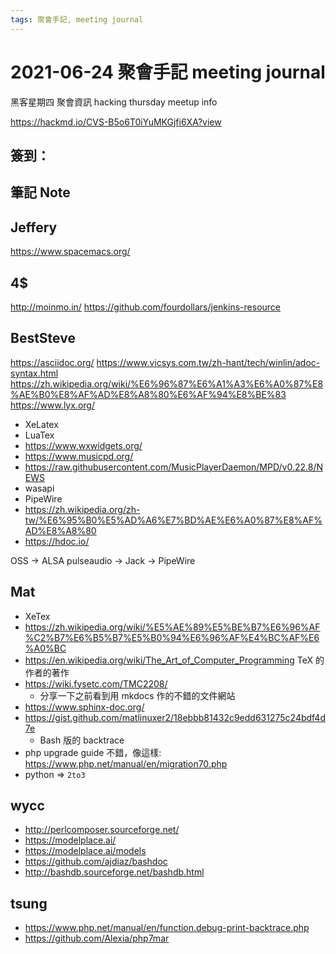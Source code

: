 ```yaml
---
tags: 聚會手記, meeting journal
---
```


2021-06-24 聚會手記 meeting journal
===

黑客星期四 聚會資訊
hacking thursday meetup info

https://hackmd.io/CVS-B5o6T0iYuMKGjfi6XA?view

簽到：
---

筆記 Note
---

## Jeffery

https://www.spacemacs.org/

## 4$

http://moinmo.in/
https://github.com/fourdollars/jenkins-resource


## BestSteve

https://asciidoc.org/
https://www.vicsys.com.tw/zh-hant/tech/winlin/adoc-syntax.html
https://zh.wikipedia.org/wiki/%E6%96%87%E6%A1%A3%E6%A0%87%E8%AE%B0%E8%AF%AD%E8%A8%80%E6%AF%94%E8%BE%83
https://www.lyx.org/

- XeLatex
- LuaTex
- https://www.wxwidgets.org/
- https://www.musicpd.org/
- https://raw.githubusercontent.com/MusicPlayerDaemon/MPD/v0.22.8/NEWS
- wasapi
- PipeWire
- https://zh.wikipedia.org/zh-tw/%E6%95%B0%E5%AD%A6%E7%BD%AE%E6%A0%87%E8%AF%AD%E8%A8%80
- https://hdoc.io/



OSS -> ALSA
pulseaudio -> Jack -> PipeWire

## Mat

- XeTex
- https://zh.wikipedia.org/wiki/%E5%AE%89%E5%BE%B7%E6%96%AF%C2%B7%E6%B5%B7%E5%B0%94%E6%96%AF%E4%BC%AF%E6%A0%BC
- https://en.wikipedia.org/wiki/The_Art_of_Computer_Programming  TeX 的作者的著作
- https://wiki.fysetc.com/TMC2208/
    - 分享一下之前看到用 mkdocs 作的不錯的文件網站
- https://www.sphinx-doc.org/
- https://gist.github.com/matlinuxer2/18ebbb81432c9edd631275c24bdf4d7e
    - Bash 版的 backtrace
- php upgrade guide 不錯，像這樣: https://www.php.net/manual/en/migration70.php
- python => `2to3`


## wycc

- http://perlcomposer.sourceforge.net/
- https://modelplace.ai/
- https://modelplace.ai/models
- https://github.com/ajdiaz/bashdoc
- http://bashdb.sourceforge.net/bashdb.html


## tsung

- https://www.php.net/manual/en/function.debug-print-backtrace.php
- https://github.com/Alexia/php7mar


